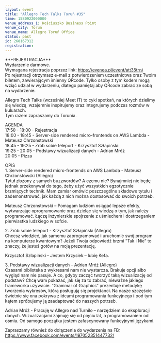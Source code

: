 ```yaml
---
layout: event
title: "Allegro Tech Talks Toruń #35"
time: 1580922000000
venue_address_1: Kościuszko Business Point
venue_city: Toruń
venue_name: Allegro Toruń Office
status: past
id: 268167312
registration: 
---
```


<p>***REJESTRACJA***<br />Wydarzenie darmowe.<br />Wymagana rejestracja poprzez link: <a href="https://evenea.pl/event/att35trn/" class="linkified">https://evenea.pl/event/att35trn/</a><br />Po rejestracji otrzymasz e-mail z potwierdzeniem uczestnictwa oraz Twoim biletem, zawierającym imienny QRcode. Tylko osoby z tym kodem mogą wziąć udział w wydarzeniu, dlatego pamiętaj aby QRcode zabrać ze sobą na wydarzenie.</p>
<p>Allegro Tech Talks (wcześniej Meet IT) to cykl spotkań, na których dzielimy się wiedzą, wzajemnie inspirujemy oraz integrujemy podczas rozmów w kuluarach.<br />Tym razem zapraszamy do Torunia.</p>
<p>AGENDA<br />17:50 - 18:00 - Rejestracja<br />18:00 - 18:45 - Server-side rendered micro-frontends on AWS Lambda - Mateusz Chrzonstowski<br />18:45 - 19:25 - Zrób sobie teleport - Krzysztof Szłapiński<br />19:25 - 20:05 - Podstawy wizualizacji danych - Adrian Mróź<br />20:05 - Pizza</p>
<p>OPIS<br />1. Server-side rendered micro-frontends on AWS Lambda - Mateusz Chrzonstowski (Allegro)<br />Tytuł złożony z samych buzzwordów? A czemu nie? Bynajmniej nie będę jednak przekonywał do tego, żeby użyć wszystkich egzotycznie brzmiących technik. Mam zamiar omówić poszczególne składowe tytułu i zademonstrować, jak każdą z nich można dostosować do swoich potrzeb.</p>
<p>Mateusz Chrzonstowski – Pomagam ludziom osiągać lepsze efekty, wytwarzając oprogramowanie oraz dzieląc się wiedzą o tym, jak należy programować. Łączę inżynierskie spojrzenie z uśmiechem i dostrzeganiem pierwiastka ludzkiego w sofcie.</p>
<p>2. Zrób sobie teleport - Krzysztof Szłapiński (Allegro)<br />Chcesz wiedzieć, jak samemu zaprogramować i uruchomić swój program na komputerze kwantowym? Jeżeli Twoja odpowiedź brzmi "Tak i Nie" to znaczy, że jesteś gotów na moją prezentację.</p>
<p>Krzysztof Szłapiński – Jestem Krzysiek – lubię Kefa.</p>
<p>3. Podstawy wizualizacji danych - Adrian Mróź (Allegro)<br />Czasami biblioteka z wykresami nam nie wystarcza. Brakuje opcji albo wygląd nam nie pasuje. A co, gdyby zacząć tworzyć taką wizualizację od podstaw? Chcę wam pokazać, jak się za to zabrać, nieważne jakiego frameworka używacie. “Grammar of Graphics” prezentuje metodykę tworzenia wykresów, którą posługują się projektanci. Na nasze szczęście świetnie się ona pokrywa z ideami programowania funkcyjnego i pod tym kątem spróbujemy ją zaadaptować do naszych potrzeb.</p>
<p>Adrian Mróź - Pracuję w Allegro nad Turnilo – narzędziem do eksploracji danych. Wizualizacjami zajmuję się od pięciu lat, a programowaniem od ośmiu. Od samego początku jestem zafascynowany funkcyjnymi językami.</p>
<p>Zapraszamy również do dołączenia do wydarzenia na FB:<br /><a href="https://www.facebook.com/events/197052351447732/" class="linkified">https://www.facebook.com/events/197052351447732/</a></p>
